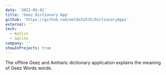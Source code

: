 ```yaml
---
date: '2021-03-01'
title: 'Geez Dictionary App'
github: 'https://github.com/weldsh2535/DictionaryApps'
external: ''
tech:
  - Kotlin
  - Sqlite
company: ''
showInProjects: true
---
```


The offline Geez and Amharic dictionary application explains the meaning of Geez Words words.